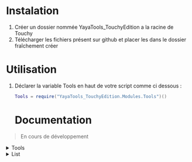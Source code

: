 # Instalation
  1. Créer un dossier nommée YayaTools_TouchyEdition a la racine de Touchy
  2. Télécharger les fichiers présent sur github et placer les dans le dossier fraîchement créer

# Utilisation
  1. Déclarer la variable Tools en haut de votre script comme ci dessous : <br>
     ```lua
     Tools = require("YayaTools_TouchyEdition.Modules.Tools")()
     ```
     # Documentation

> En cours de développement

<details><summary>Tools</summary>
<p>

- Instanciation
```lua
Tools = require("YayaTools_TouchyEdition.Modules.Tools")()
```
- Méthodes
  ---
  ### Tools.dump(paramsA)
    > Transforme une table en une chaine de caractère lisible
    - Params :
      1. Table
  - Exemple :  
  ```lua
  local uneTable = { a = { z = 1 }, b = true, c = 1, d = "d" }
  global:printMessage(Tools.dump(uneTable))
  ```
  ---
</p>
</details>

<details><summary>List</summary>
<p>

- Instanciation
```lua
local maList = Tools.list()
```
- Méthodes
  https://github.com/lalawue/linked-list.lua
</p>
</details>
